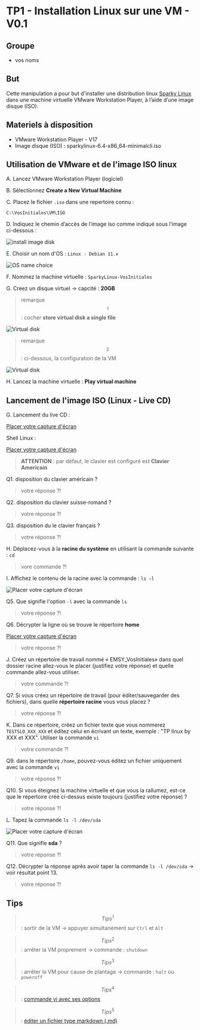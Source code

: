 # TP1 - Installation Linux sur une VM - V0.1

## Groupe 

- vos noms 

## But 

Cette manipulation a pour but d'installer une distribution linux [Sparky Linux](https://sparkylinux.org/) dans une machine virtuelle VMware Workstation Player, à l’aide d’une image disque (ISO).

## Materiels à disposition 

- VMware Workstation Player - V17
- Image disque (ISO) : sparkylinux-6.4-x86_64-minimalcli.iso

## Utilisation de VMware et de l'image ISO linux 

A. Lancez VMware Workstation Player (logiciel)  

B. Sélectionnez **Create a New Virtual Machine** 

C. Placez le fichier `.iso` dans une repertoire connu : 

`C:\VosInitiales\VM\ISO`

D. Indiquez le chemin d’accès de l’image iso comme indiqué sous l’image ci-dessous :

![install image disk](/Images/Install_ISO.jpg) 

E. Choisir un nom d'OS : `Linux - Debian 11.x` 

![OS name choice](/Images/OS_Choice.jpg) 

F. Nommez la machine virtuelle : `SparkyLinux-VosInitiales` 

G. Creez un disque virtuel -> capcité : **20GB** 

> remarque$$^1$$ : cocher **store virtual disk a single file**

![Virtual disk](/Images/VirtualDisk.jpg) 

> remarque$$^2$$ : ci-dessous, la configuration de la VM 

![Virtual disk](/Images/VM_Config.jpg) 

H. Lancez la machine virtuelle : **Play virtual machine** 

## Lancement de l'image ISO (Linux - Live CD) 

G. Lancement du live CD : 

[Placer votre capture d'écran]() 

Shell Linux : 

[Placer votre capture d'écran]() 

> **ATTENTION** : par défaut, le clavier est configuré est **Clavier Americain**

Q1. disposition du clavier américain ?

> votre réponse ?!

Q2. disposition du clavier suisse-romand ?

> votre réponse ?!

Q3. disposition du le clavier français ? 

> votre réponse ?!


H. Déplacez-vous à la **racine du système** en utilisant la commande suivante : `cd` 

> vore commande ?!

I. Affichez le contenu de la racine avec la commande : `ls –l`	

![Placer votre capture d'écran]() 

Q5. Que signifie l'option `-l` avec la commande `ls` 

> votre réponse ?!

Q6. Décrypter la ligne où se trouve le répertoire **home**    

[Placer votre capture d'écran]()

> votre réponse ?!

J. Créez un répertoire de travail nommé « EMSY_VosInitiales» dans quel dossier racine allez-vous le placer (justifiez votre réponse) et quelle commande allez-vous utiliser. 

> votre commande ?! 

Q7. Si vous créez un répertoire de travail (pour éditer/sauvegarder des fichiers), dans quelle **répertoire racine** vous vous placez ? 

> votre réponse ?!


K. Dans ce répertoire, créez un fichier texte que vous nommerez `TESTSLO_XXX_XXX` et éditez celui en écrivant un texte, exemple : "TP linux by XXX et XXX".
	Utiliser la commande `vi`

> votre commande ?! 

Q9. dans le répertoire `/home`, pouvez-vous éditez un fichier uniquement avec la commande `vi` 

> votre réponse ?!

Q10. Si vous éteignez la machine virtuelle et que vous la rallumez, est-ce que le répertoire créé ci-dessus existe toujours (justifiez votre réponse) ? 

> votre réponse ?!

L. Tapez la commande `ls -l /dev/sda` 

![Placer votre capture d'écran]() 

Q11. Que signifie **sda** ? 

> votre réponse ?!

Q12. Décrypter la réponse après avoir taper la commande `ls -l /dev/sda` -> voir résultat point 13.

> votre réponse ?!


## Tips 

> $$Tips^1$$ : sortir de la VM -> appuyer simultanément sur `Ctrl` et `Alt` 

> $$Tips^2$$ : arrêter la VM proprement -> commande : `shutdown`

> $$Tips^3$$ : arrêter la VM pour cause de plantage -> commande : `halt` ou `poweroff`

> $$Tips^4$$ : [commande vi avec ses options](https://www.linuxtricks.fr/wiki/guide-de-sur-vi-utilisation-de-vi)

> $$Tips^5$$ : [éditer un fichier type markdown (.md)](https://ashki23.github.io/markdown-latex.html)


